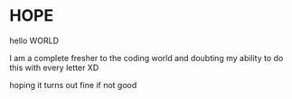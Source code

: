 # HOPE

hello WORLD

I am a complete fresher to the coding world and doubting my ability to do this with every letter XD

hoping it turns out fine if not good
